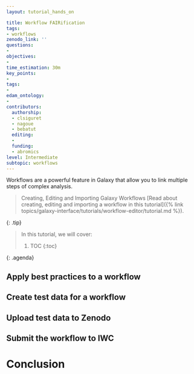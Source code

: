 ```yaml
---
layout: tutorial_hands_on

title: Workflow FAIRification
tags:
- workflows
zenodo_link: ''
questions:
- 
objectives:
- 
time_estimation: 30m
key_points:
- 
tags:
- 
edam_ontology:
- 
contributors:
  authorship:
  - clsiguret
  - nagoue
  - bebatut
  editing:
  - 
  funding:
  - abromics
level: Intermediate
subtopic: workflows
---
```




Workflows are a powerful feature in Galaxy that allow you to link multiple steps of complex analysis.


> <tip-title>Creating, Editing and Importing Galaxy Workflows</tip-title>
>  [Read about creating, editing and importing  a workflow in this tutorial]({% link topics/galaxy-interface/tutorials/workflow-editor/tutorial.md %}).
>
{: .tip}

> <agenda-title></agenda-title>
>
> In this tutorial, we will cover:
>
> 1. TOC
> {:toc}
>
{: .agenda}


## Apply best practices to a workflow

## Create test data for a workflow

## Upload test data to Zenodo

## Submit the workflow to IWC

# Conclusion

